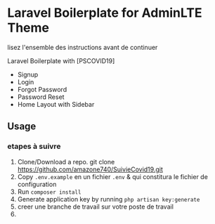 

# Laravel Boilerplate for AdminLTE Theme
lisez l'ensemble des instructions avant de continuer

Laravel Boilerplate with [PSCOVID19] 

- Signup
- Login
- Forgot Password
- Password Reset
- Home Layout with Sidebar

## Usage
### etapes à suivre
1. Clone/Download a repo.
 git clone https://github.com/amazone740/SuivieCovid19.git
2. Copy `.env.example` en un fichier `.env` & qui constitura le fichier de configuration 
3. Run `composer install`
4. Generate application key by running `php artisan key:generate`
5. creer une branche de travail sur votre poste de travail
6. 